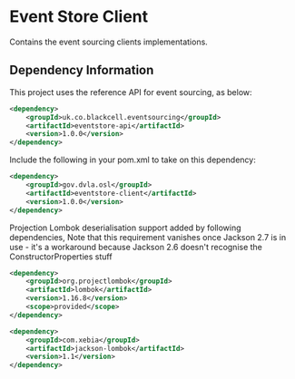# Event Store Client
Contains the event sourcing clients implementations.

## Dependency Information
This project uses the reference API for event sourcing, as below:

```xml
<dependency>
    <groupId>uk.co.blackcell.eventsourcing</groupId>
    <artifactId>eventstore-api</artifactId>
    <version>1.0.0</version>
</dependency>
```

Include the following in your pom.xml to take on this dependency:

```xml
<dependency>
    <groupId>gov.dvla.osl</groupId>
    <artifactId>eventstore-client</artifactId>
    <version>1.0.0</version>
</dependency>
```

Projection Lombok deserialisation support added by following dependencies, Note that this requirement vanishes once Jackson 2.7 is in use - it's a workaround because Jackson 2.6 doesn't recognise the ConstructorProperties stuff

```xml
<dependency>
    <groupId>org.projectlombok</groupId>
    <artifactId>lombok</artifactId>
    <version>1.16.8</version>
    <scope>provided</scope>
</dependency>

<dependency>
    <groupId>com.xebia</groupId>
    <artifactId>jackson-lombok</artifactId>
    <version>1.1</version>
</dependency>
```